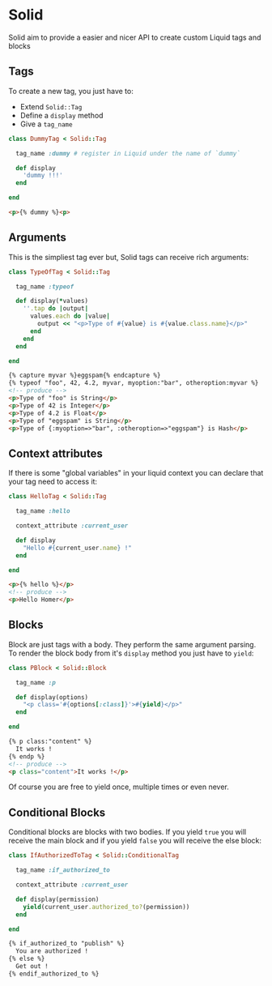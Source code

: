 # Solid

Solid aim to provide a easier and nicer API to create custom Liquid tags and blocks

## Tags

To create a new tag, you just have to:

  - Extend `Solid::Tag`
  - Define a `display` method
  - Give a `tag_name`

```ruby
class DummyTag < Solid::Tag

  tag_name :dummy # register in Liquid under the name of `dummy`

  def display
    'dummy !!!'
  end

end
```

```html
<p>{% dummy %}<p>
```

## Arguments

This is the simpliest tag ever but, Solid tags can receive rich arguments:

```ruby
class TypeOfTag < Solid::Tag

  tag_name :typeof

  def display(*values)
    ''.tap do |output|
      values.each do |value|
        output << "<p>Type of #{value} is #{value.class.name}</p>"
      end
    end
  end

end
```

```html
{% capture myvar %}eggspam{% endcapture %}
{% typeof "foo", 42, 4.2, myvar, myoption:"bar", otheroption:myvar %}
<!-- produce -->
<p>Type of "foo" is String</p>
<p>Type of 42 is Integer</p>
<p>Type of 4.2 is Float</p>
<p>Type of "eggspam" is String</p>
<p>Type of {:myoption=>"bar", :otheroption=>"eggspam"} is Hash</p>
```

## Context attributes

If there is some "global variables" in your liquid context you can declare that
your tag need to access it:

```ruby
class HelloTag < Solid::Tag

  tag_name :hello

  context_attribute :current_user

  def display
    "Hello #{current_user.name} !"
  end

end
```

```html
<p>{% hello %}</p>
<!-- produce -->
<p>Hello Homer</p>
```
## Blocks

Block are just tags with a body. They perform the same argument parsing.
To render the block body from it's `display` method you just have to `yield`:

```ruby
class PBlock < Solid::Block

  tag_name :p

  def display(options)
    "<p class='#{options[:class]}'>#{yield}</p>"
  end

end
```

```html
{% p class:"content" %}
  It works !
{% endp %}
<!-- produce -->
<p class="content">It works !</p>
```

Of course you are free to yield once, multiple times or even never.

## Conditional Blocks

Conditional blocks are blocks with two bodies. If you yield `true` you will receive the main block
and if you yield `false` you will receive the else block:

```ruby
class IfAuthorizedToTag < Solid::ConditionalTag

  tag_name :if_authorized_to

  context_attribute :current_user

  def display(permission)
    yield(current_user.authorized_to?(permission))
  end

end
```

```html
{% if_authorized_to "publish" %}
  You are authorized !
{% else %}
  Get out !
{% endif_authorized_to %}
```


